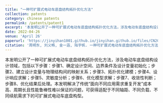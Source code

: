 ```yaml
---
title: "一种可扩展式电动车底盘结构拓扑优化方法"
collection: patents
category: chinese patents
permalink: /patents/patent1
excerpt: '本发明公开了一种可扩展式电动车底盘结构拓扑优化方法，涉及电动车底盘结构设计领域。'
date: 2022-04-26
venue: 'April 26'
paperurl: 'https://jinyihan1001.github.io/jinyihan.github.io/files/CN202210466624.pdf'
citation: '周明东, 刘义畅, 金一涵, 陆宇帆. 一种可扩展式电动车底盘结构拓扑优化方法. 申请号: CN202210466624.7'
---
```


本发明公开了一种可扩展式电动车底盘结构拓扑优化方法，涉及电动车底盘结构设计领域，包括以下步骤：步骤1、确定设计空间、边界条件及设计变量初始化；步骤2、建立设计变量与物理结构间的映射关系；步骤3、拓扑优化建模；步骤4、设计响应求解；步骤5、灵敏度分析；步骤6、优化模型求解；步骤7、收敛性判断；步骤8、优化结果后处理。本发明解决了传统“面向不同应用需求重复开发”成本高、周期长且性能鲁棒性难以保证的问题，可获得适配于不同轴距、不同负载、不同续航需求下的可扩展式电动车底盘构型。
